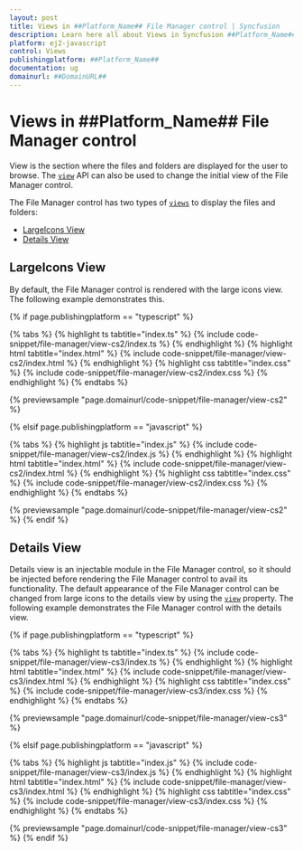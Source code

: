 ```yaml
---
layout: post
title: Views in ##Platform_Name## File Manager control | Syncfusion
description: Learn here all about Views in Syncfusion ##Platform_Name## File Manager control of Syncfusion Essential JS 2 and more.
platform: ej2-javascript
control: Views
publishingplatform: ##Platform_Name##
documentation: ug
domainurl: ##DomainURL##
---
```


# Views in ##Platform_Name## File Manager control

View is the section where the files and folders are displayed for the user to browse. The [`view`](../api/file-manager/#view) API can also be used to change the initial view of the File Manager control.

The File Manager control has two types of [`views`](../api/file-manager/#view) to display the files and folders:

* [LargeIcons View](#largeicons-view)
* [Details View](#details-view)

## LargeIcons View

By default, the File Manager control is rendered with the large icons view. The following example demonstrates this.

{% if page.publishingplatform == "typescript" %}

 {% tabs %}
{% highlight ts tabtitle="index.ts" %}
{% include code-snippet/file-manager/view-cs2/index.ts %}
{% endhighlight %}
{% highlight html tabtitle="index.html" %}
{% include code-snippet/file-manager/view-cs2/index.html %}
{% endhighlight %}
{% highlight css tabtitle="index.css" %}
{% include code-snippet/file-manager/view-cs2/index.css %}
{% endhighlight %}
{% endtabs %}

{% previewsample "page.domainurl/code-snippet/file-manager/view-cs2" %}

{% elsif page.publishingplatform == "javascript" %}

{% tabs %}
{% highlight js tabtitle="index.js" %}
{% include code-snippet/file-manager/view-cs2/index.js %}
{% endhighlight %}
{% highlight html tabtitle="index.html" %}
{% include code-snippet/file-manager/view-cs2/index.html %}
{% endhighlight %}
{% highlight css tabtitle="index.css" %}
{% include code-snippet/file-manager/view-cs2/index.css %}
{% endhighlight %}
{% endtabs %}

{% previewsample "page.domainurl/code-snippet/file-manager/view-cs2" %}
{% endif %}

## Details View

Details view is an injectable module in the File Manager control, so it should be injected before rendering the File Manager control to avail its functionality. The default appearance of the File Manager control can be changed from large icons to the details view by using the [`view`](../api/file-manager/#view) property. The following example demonstrates the File Manager control with the details view.

{% if page.publishingplatform == "typescript" %}

{% tabs %}
{% highlight ts tabtitle="index.ts" %}
{% include code-snippet/file-manager/view-cs3/index.ts %}
{% endhighlight %}
{% highlight html tabtitle="index.html" %}
{% include code-snippet/file-manager/view-cs3/index.html %}
{% endhighlight %}
{% highlight css tabtitle="index.css" %}
{% include code-snippet/file-manager/view-cs3/index.css %}
{% endhighlight %}
{% endtabs %}
        
{% previewsample "page.domainurl/code-snippet/file-manager/view-cs3" %}

{% elsif page.publishingplatform == "javascript" %}

{% tabs %}
{% highlight js tabtitle="index.js" %}
{% include code-snippet/file-manager/view-cs3/index.js %}
{% endhighlight %}
{% highlight html tabtitle="index.html" %}
{% include code-snippet/file-manager/view-cs3/index.html %}
{% endhighlight %}
{% highlight css tabtitle="index.css" %}
{% include code-snippet/file-manager/view-cs3/index.css %}
{% endhighlight %}
{% endtabs %}

{% previewsample "page.domainurl/code-snippet/file-manager/view-cs3" %}
{% endif %}